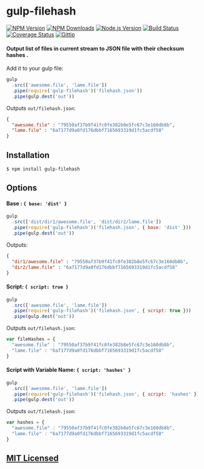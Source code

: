 # gulp-filehash

[![NPM Version](https://img.shields.io/npm/v/gulp-filehash.svg?style=flat)](https://www.npmjs.org/package/gulp-filehash)
[![NPM Downloads](https://img.shields.io/npm/dm/gulp-filehash.svg?style=flat)](https://www.npmjs.org/package/gulp-filehash)
[![Node.js Version](https://img.shields.io/badge/node.js->=_0.8-brightgreen.svg?style=flat)](http://nodejs.org/download/)
[![Build Status](http://img.shields.io/travis/cjroth/gulp-filehash.svg?style=flat)](https://travis-ci.org/cjroth/gulp-filehash)
[![Coverage Status](https://img.shields.io/coveralls/cjroth/gulp-filehash.svg?style=flat)](https://coveralls.io/r/cjroth/gulp-filehash)
[![Gittip](http://img.shields.io/gittip/cjroth.svg)](https://www.gittip.com/cjroth/)

#### Output list of files in current stream to JSON file with their checksum hashes .

Add it to your gulp file:

```js
gulp
  .src(['awesome.file', 'lame.file'])
  .pipe(require('gulp-filehash')('filehash.json'))
  .pipe(gulp.dest('out'))
```

Outputs `out/filehash.json`:

```json
{
  "awesome.file" : "79550af37b9f41fc0fe382b8e5fc67c3e160db8b",
  "lame.file" : "6a7177d9a0fd176dbbf7165693319d1fc5acdf58"
}
```

## Installation

```bash
$ npm install gulp-filehash
```

## Options

#### Base : `{ base: 'dist' }`

```js
gulp
  .src(['dist/dir1/awesome.file', 'dist/dir2/lame.file'])
  .pipe(require('gulp-filehash')('filehash.json', { base: 'dist' }))
  .pipe(gulp.dest('out'))
```
Outputs:
```json
{
  "dir1/awesome.file" : "79550af37b9f41fc0fe382b8e5fc67c3e160db8b",
  "dir2/lame.file" : "6a7177d9a0fd176dbbf7165693319d1fc5acdf58"
}
```

#### Script: `{ script: true }`

```js
gulp
  .src(['awesome.file', 'lame.file'])
  .pipe(require('gulp-filehash')('filehash.json', { script: true }))
  .pipe(gulp.dest('out'))
```

Outputs `out/filehash.json`:

```js
var fileHashes = {
  "awesome.file" : "79550af37b9f41fc0fe382b8e5fc67c3e160db8b",
  "lame.file" : "6a7177d9a0fd176dbbf7165693319d1fc5acdf58"
}
```

#### Script with Variable Name: `{ script: 'hashes' }`

```js
gulp
  .src(['awesome.file', 'lame.file'])
  .pipe(require('gulp-filehash')('filehash.json', { script: 'hashes' }))
  .pipe(gulp.dest('out'))
```

Outputs `out/filehash.json`:

```js
var hashes = {
  "awesome.file" : "79550af37b9f41fc0fe382b8e5fc67c3e160db8b",
  "lame.file" : "6a7177d9a0fd176dbbf7165693319d1fc5acdf58"
}
```

## [MIT Licensed](LICENSE)

